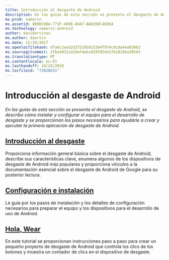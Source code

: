 ```yaml
---
title: Introducción al desgaste de Android
description: En las guías de esta sección se presenta el desgaste de Android, se describe cómo instalar y configurar el equipo para el desarrollo de desgaste y se proporcionan los pasos necesarios para ayudarle a crear y ejecutar la primera aplicación de desgaste de Android.
ms.prod: xamarin
ms.assetid: 8B9DC98A-773F-4E06-84A7-BA8208C4E864
ms.technology: xamarin-android
author: davidortinau
ms.author: daortin
ms.date: 12/18/2017
ms.openlocfilehash: dfa6c1ead2d375295915364f9f4c9c8a44a03883
ms.sourcegitcommit: 2fbe4932a319af4ebc829f65eb1fb1816ba305d3
ms.translationtype: MT
ms.contentlocale: es-ES
ms.lasthandoff: 10/29/2019
ms.locfileid: "73028631"
---
```

# <a name="get-started-with-android-wear"></a>Introducción al desgaste de Android

_En las guías de esta sección se presenta el desgaste de Android, se describe cómo instalar y configurar el equipo para el desarrollo de desgaste y se proporcionan los pasos necesarios para ayudarle a crear y ejecutar la primera aplicación de desgaste de Android._

## <a name="introduction-to-wearandroidwearget-startedintro-to-wearmd"></a>[Introducción al desgaste](~/android/wear/get-started/intro-to-wear.md)

Proporciona información general básica sobre el desgaste de Android, describe sus características clave, enumera algunos de los dispositivos de desgaste de Android más populares y proporciona vínculos a la documentación esencial sobre el desgaste de Android de Google para su posterior lectura.

## <a name="setup--installationandroidwearget-startedinstallationmd"></a>[Configuración e instalación](~/android/wear/get-started/installation.md)

Le guía por los pasos de instalación y los detalles de configuración necesarios para preparar el equipo y los dispositivos para el desarrollo de uso de Android.

## <a name="hello-wearandroidwearget-startedhello-wearmd"></a>[Hola, Wear](~/android/wear/get-started/hello-wear.md)

En este tutorial se proporcionan instrucciones paso a paso para crear un pequeño proyecto de desgaste de Android que controla los clics de los botones y muestra un contador de clics en el dispositivo de desgaste.
